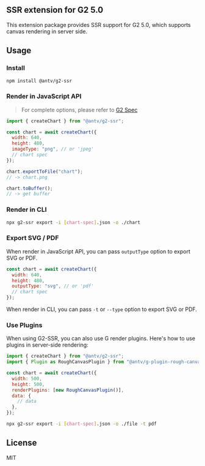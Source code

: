 ## SSR extension for G2 5.0

This extension package provides SSR support for G2 5.0, which supports canvas rendering in server side.

## Usage

### Install

```bash
npm install @antv/g2-ssr
```

### Render in JavaScript API

> For complete options, please refer to [G2 Spec](https://g2.antv.antgroup.com/spec/overview)

```js
import { createChart } from "@antv/g2-ssr";

const chart = await createChart({
  width: 640,
  height: 480,
  imageType: "png", // or 'jpeg'
  // chart spec
});

chart.exportToFile("chart");
// -> chart.png

chart.toBuffer();
// -> get buffer
```

### Render in CLI

```bash
npx g2-ssr export -i [chart-spec].json -o ./chart
```

### Export SVG / PDF

When render in JavaScript API, you can pass `outputType` option to export SVG or PDF.

```js
const chart = await createChart({
  width: 640,
  height: 480,
  outputType: "svg", // or 'pdf'
  // chart spec
});
```

When render in CLI, you can pass `-t` or `--type` option to export SVG or PDF.

### Use Plugins

When using G2-SSR, you can also use G render plugins. Here's how to use plugins in server-side rendering:

```js
import { createChart } from "@antv/g2-ssr";
import { Plugin as RoughCanvasPlugin } from "@antv/g-plugin-rough-canvas-renderer";

const chart = await createChart({
  width: 500,
  height: 500,
  renderPlugins: [new RoughCanvasPlugin()],
  data: {
    // data
  },
});
```

```bash
npx g2-ssr export -i [chart-spec].json -o ./file -t pdf
```

## License

MIT
